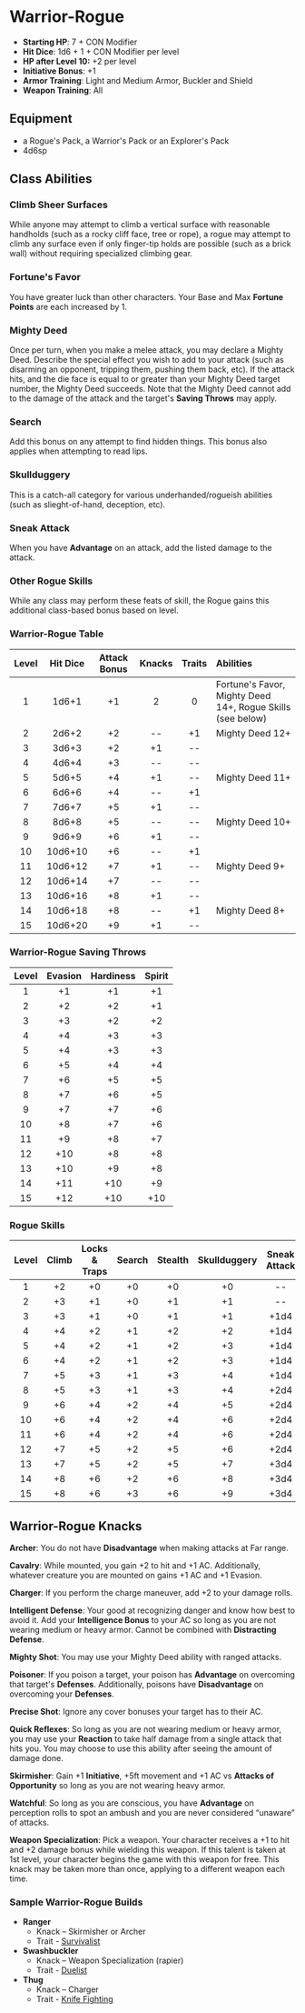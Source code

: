# Warrior-Rogue

- **Starting HP**: 7 + CON Modifier
- **Hit Dice**: 1d6 + 1 + CON Modifier per level
- **HP after Level 10:** +2 per level
- **Initiative Bonus**: +1
- **Armor Training**: Light and Medium Armor, Buckler and Shield
- **Weapon Training**: All

## Equipment
- a Rogue's Pack, a Warrior's Pack or an Explorer's Pack
- 4d6sp

## Class Abilities

### Climb Sheer Surfaces
While anyone may attempt to climb a vertical surface with reasonable handholds (such as a rocky cliff face, tree or rope), a rogue may attempt to climb any surface even if only finger-tip holds are possible (such as a brick wall) without requiring specialized climbing gear.

### Fortune's Favor
You have greater luck than other characters.  Your Base and Max **Fortune Points** are each increased by 1.

### Mighty Deed
Once per turn, when you make a melee attack, you may declare a Mighty Deed.  Describe the special effect you wish to add to your attack (such as disarming an opponent, tripping them, pushing them back, etc).  If the attack hits, and the die face is equal to or greater than your Mighty Deed target number, the Mighty Deed succeeds.  Note that the Mighty Deed cannot add to the damage of the attack and the target's **Saving Throws** may apply.

### Search
Add this bonus on any attempt to find hidden things.  This bonus also applies when attempting to read lips.

### Skullduggery
This is a catch-all category for various underhanded/rogueish abilities (such as slieght-of-hand, deception, etc).

### Sneak Attack
When you have **Advantage** on an attack, add the listed damage to the attack.

### Other Rogue Skills
While any class may perform these feats of skill, the Rogue gains this additional class-based bonus based on level.

### Warrior-Rogue Table
| Level | Hit Dice | Attack Bonus | Knacks | Traits | Abilities |
|:-----:|:--------:|:------------:|:------:|:------:|:----------|
|    1  |   1d6+1  |      +1      |    2   |    0   | Fortune's Favor, Mighty Deed 14+, Rogue Skills (see below) |
|    2  |   2d6+2  |      +2      |   --   |   +1   | Mighty Deed 12+ |
|    3  |   3d6+3  |      +2      |   +1   |   --   |  |
|    4  |   4d6+4  |      +3      |   --   |   --   |  |
|    5  |   5d6+5  |      +4      |   +1   |   --   | Mighty Deed 11+ |
|    6  |   6d6+6  |      +4      |   --   |   +1   |  |
|    7  |   7d6+7  |      +5      |   +1   |   --   |  |
|    8  |   8d6+8  |      +5      |   --   |   --   | Mighty Deed 10+ |
|    9  |   9d6+9  |      +6      |   +1   |   --   |  |
|   10  |  10d6+10 |      +6      |   --   |   +1   |  |
|   11  |  10d6+12 |      +7      |   +1   |   --   | Mighty Deed 9+  |
|   12  |  10d6+14 |      +7      |   --   |   --   |  |
|   13  |  10d6+16 |      +8      |   +1   |   --   |  |
|   14  |  10d6+18 |      +8      |   --   |   +1   | Mighty Deed 8+  |
|   15  |  10d6+20 |      +9      |   +1   |   --   |  |

### Warrior-Rogue Saving Throws
| Level | Evasion | Hardiness | Spirit |
|:-----:|:-------:|:---------:|:------:|
|   1   |    +1   |     +1    |   +1   |
|   2   |    +2   |     +2    |   +1   |
|   3   |    +3   |     +2    |   +2   |
|   4   |    +4   |     +3    |   +3   |
|   5   |    +4   |     +3    |   +3   |
|   6   |    +5   |     +4    |   +4   |
|   7   |    +6   |     +5    |   +5   |
|   8   |    +7   |     +6    |   +5   |
|   9   |    +7   |     +7    |   +6   |
|  10   |    +8   |     +7    |   +6   |
|  11   |    +9   |     +8    |   +7   |
|  12   |   +10   |     +8    |   +8   |
|  13   |   +10   |     +9    |   +8   |
|  14   |   +11   |    +10    |   +9   |
|  15   |   +12   |    +10    |  +10   |

### Rogue Skills
| Level | Climb | Locks & Traps | Search | Stealth | Skullduggery | Sneak Attack |
|:-----:|:-----:|:-------------:|:------:|:-------:|:------------:|:------------:|
|   1   |  +2   |  +0           |   +0   |   +0    |      +0      |      --      |
|   2   |  +3   |  +1           |   +0   |   +1    |      +1      |      --      |
|   3   |  +3   |  +1           |   +0   |   +1    |      +1      |    +1d4      |
|   4   |  +4   |  +2           |   +1   |   +2    |      +2      |    +1d4      |
|   5   |  +4   |  +2           |   +1   |   +2    |      +3      |    +1d4      |
|   6   |  +4   |  +2           |   +1   |   +2    |      +3      |    +1d4      |
|   7   |  +5   |  +3           |   +1   |   +3    |      +4      |    +1d4      |
|   8   |  +5   |  +3           |   +1   |   +3    |      +4      |    +2d4      |
|   9   |  +6   |  +4           |   +2   |   +4    |      +5      |    +2d4      |
|  10   |  +6   |  +4           |   +2   |   +4    |      +6      |    +2d4      |
|  11   |  +6   |  +4           |   +2   |   +4    |      +6      |    +2d4      |
|  12   |  +7   |  +5           |   +2   |   +5    |      +6      |    +2d4      |
|  13   |  +7   |  +5           |   +2   |   +5    |      +7      |    +3d4      |
|  14   |  +8   |  +6           |   +2   |   +6    |      +8      |    +3d4      |
|  15   |  +8   |  +6           |   +3   |   +6    |      +9      |    +3d4      |

## Warrior-Rogue Knacks

**Archer**: You do not have **Disadvantage** when making attacks at Far range.

**Cavalry**: While mounted, you gain +2 to hit and +1 AC. Additionally, whatever creature you are mounted on gains +1 AC and +1 Evasion.

**Charger**: If you perform the charge maneuver, add +2 to your damage rolls.

**Intelligent Defense**: Your good at recognizing danger and know how best to avoid it. Add your **Intelligence Bonus** to your AC so long as you are not wearing medium or heavy armor. Cannot be combined with **Distracting Defense**.

**Mighty Shot**: You may use your Mighty Deed ability with ranged attacks.

**Poisoner**: If you poison a target, your poison has **Advantage** on overcoming that target's **Defenses**.  Additionally, poisons have **Disadvantage** on overcoming your **Defenses**.

**Precise Shot**: Ignore any cover bonuses your target has to their AC.

**Quick Reflexes**: So long as you are not wearing medium or heavy armor, you may use your **Reaction** to take half damage from a single attack that hits you.  You may choose to use this ability after seeing the amount of damage done.

**Skirmisher**: Gain +1 **Initiative**, +5ft movement and +1 AC vs **Attacks of Opportunity** so long as you are not wearing heavy armor.

**Watchful**: So long as you are conscious, you have **Advantage** on perception rolls to spot an ambush and you are never considered “unaware” of attacks.

**Weapon Specialization**:  Pick a weapon. Your character receives a +1 to hit and +2 damage bonus while wielding this weapon. If this talent is taken at 1st level, your character begins the game with this weapon for free. This knack may be taken more than once, applying to a different weapon each time.

### Sample Warrior-Rogue Builds
- **Ranger** 
	- Knack – Skirmisher or Archer
	- Trait - [Survivalist](Traits.md#survivalist)
- **Swashbuckler** 
	- Knack – Weapon Specialization (rapier)
	- Trait - [Duelist](Traits.md#duelist)
- **Thug** 
	- Knack – Charger
	- Trait - [Knife Fighting](Traits.md#knife-fighting)
